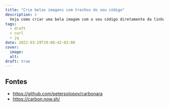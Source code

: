 ```yaml
---
title: "Crie belas imagens com trechos do seu código"
description: >
  Veja como criar uma bela imagem com o seu código diretamente da linha de comando
tags:
  - draft
  - curl
  - jq
date: 2022-03-29T19:08:42-03:00
cover:
  image:
  alt:
draft: true
---
```


## Fontes

- <https://github.com/petersolopov/carbonara>
- <https://carbon.now.sh/>